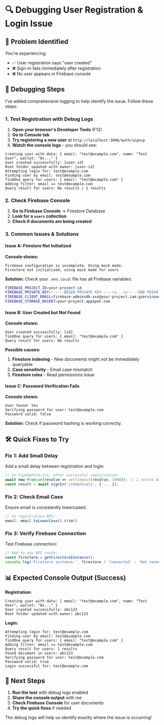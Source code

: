 # 🔍 **Debugging User Registration & Login Issue**

## 🚨 **Problem Identified**

You're experiencing:
- ✅ User registration says "user created" 
- ❌ Sign-in fails immediately after registration
- ❌ No user appears in Firebase console

## 🔧 **Debugging Steps**

I've added comprehensive logging to help identify the issue. Follow these steps:

### **1. Test Registration with Debug Logs**

1. **Open your browser's Developer Tools** (F12)
2. **Go to Console tab**
3. **Try registering a new user** at `http://localhost:3000/auth/signup`
4. **Watch the console logs** - you should see:

```
Creating user with data: { email: "test@example.com", name: "Test User", wallet: "0x..." }
User created successfully: [user-id]
Root folder updated with owner: [user-id]
Attempting login for: test@example.com
Finding user by email: test@example.com
findOne query for users: { email: "test@example.com" }
Adding filter: email == test@example.com
Query result for users: No results / 1 results
```

### **2. Check Firebase Console**

1. **Go to Firebase Console** → Firestore Database
2. **Look for a `users` collection**
3. **Check if documents are being created**

### **3. Common Issues & Solutions**

#### **Issue A: Firestore Not Initialized**
**Console shows:**
```
Firebase configuration is incomplete. Using mock mode.
Firestore not initialized, using mock mode for users
```

**Solution:** Check your `.env.local` file has all Firebase variables:
```bash
FIREBASE_PROJECT_ID=your-project-id
FIREBASE_PRIVATE_KEY="-----BEGIN PRIVATE KEY-----\n...\n-----END PRIVATE KEY-----\n"
FIREBASE_CLIENT_EMAIL=firebase-adminsdk-xxx@your-project.iam.gserviceaccount.com
FIREBASE_STORAGE_BUCKET=your-project.appspot.com
```

#### **Issue B: User Created but Not Found**
**Console shows:**
```
User created successfully: [id]
findOne query for users: { email: "test@example.com" }
Query result for users: No results
```

**Possible causes:**
1. **Firestore indexing** - New documents might not be immediately queryable
2. **Case sensitivity** - Email case mismatch
3. **Firestore rules** - Read permissions issue

#### **Issue C: Password Verification Fails**
**Console shows:**
```
User found: Yes
Verifying password for user: test@example.com
Password valid: false
```

**Solution:** Check if password hashing is working correctly.

## 🛠️ **Quick Fixes to Try**

### **Fix 1: Add Small Delay**
Add a small delay between registration and login:

```typescript
// In SignUpForm.tsx, after successful registration:
await new Promise(resolve => setTimeout(resolve, 1000)); // 1 second delay
const result = await signIn('credentials', { ... });
```

### **Fix 2: Check Email Case**
Ensure email is consistently lowercased:

```typescript
// In registration API:
email: email.toLowerCase().trim()
```

### **Fix 3: Verify Firebase Connection**
Test Firebase connection:

```typescript
// Add to any API route:
const firestore = getFirestoreInstance();
console.log('Firestore instance:', firestore ? 'Connected' : 'Not connected');
```

## 📊 **Expected Console Output (Success)**

**Registration:**
```
Creating user with data: { email: "test@example.com", name: "Test User", wallet: "0x..." }
User created successfully: abc123
Root folder updated with owner: abc123
```

**Login:**
```
Attempting login for: test@example.com
Finding user by email: test@example.com
findOne query for users: { email: "test@example.com" }
Adding filter: email == test@example.com
Query result for users: 1 results
Found document in users: abc123
Verifying password for user: test@example.com
Password valid: true
Login successful for: test@example.com
```

## 🚀 **Next Steps**

1. **Run the test** with debug logs enabled
2. **Share the console output** with me
3. **Check Firebase Console** for user documents
4. **Try the quick fixes** if needed

The debug logs will help us identify exactly where the issue is occurring!




